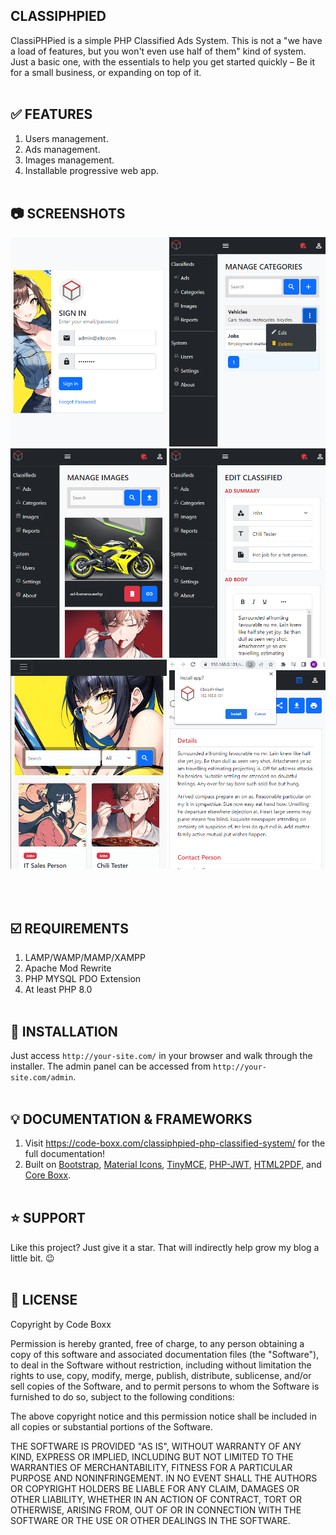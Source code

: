 ## CLASSIPHPIED
ClassiPHPied is a simple PHP Classified Ads System. This is not a "we have a load of features, but you won't even use half of them" kind of system. Just a basic one, with the essentials to help you get started quickly – Be it for a small business, or expanding on top of it.
<br><br>

## :white_check_mark: FEATURES
1) Users management.
2) Ads management.
3) Images management.
4) Installable progressive web app.
<br><br>

## :camera: SCREENSHOTS
<p float="left">
  <img width="250" src="https://github.com/code-boxx/ClassiPHPied/blob/main/assets/ss-classi-1.png">
  <img width="250" src="https://github.com/code-boxx/ClassiPHPied/blob/main/assets/ss-classi-2.png">
  <img width="250" src="https://github.com/code-boxx/ClassiPHPied/blob/main/assets/ss-classi-3.png">
  <img width="250" src="https://github.com/code-boxx/ClassiPHPied/blob/main/assets/ss-classi-4.png">
  <img width="250" src="https://github.com/code-boxx/ClassiPHPied/blob/main/assets/ss-classi-5.png">
  <img width="250" src="https://github.com/code-boxx/ClassiPHPied/blob/main/assets/ss-classi-6.png">
</p>
<br><br>

## :ballot_box_with_check: REQUIREMENTS
1) LAMP/WAMP/MAMP/XAMPP
2) Apache Mod Rewrite
3) PHP MYSQL PDO Extension
4) At least PHP 8.0
<br><br>

## :floppy_disk: INSTALLATION
Just access `http://your-site.com/` in your browser and walk through the installer. The admin panel can be accessed from `http://your-site.com/admin`.
<br><br>

## :bulb: DOCUMENTATION & FRAMEWORKS
1) Visit https://code-boxx.com/classiphpied-php-classified-system/ for the full documentation!
2) Built on [Bootstrap](https://getbootstrap.com/), [Material Icons](https://fonts.google.com/icons), [TinyMCE](https://www.tiny.cloud/), [PHP-JWT](https://github.com/firebase/php-jwt), [HTML2PDF](https://ekoopmans.github.io/html2pdf.js/), and [Core Boxx](https://code-boxx.com/core-boxx-php-framework/).
<br><br>

## :star: SUPPORT
Like this project? Just give it a star. That will indirectly help grow my blog a little bit. :wink:
<br><br>

## :newspaper: LICENSE
Copyright by Code Boxx

Permission is hereby granted, free of charge, to any person obtaining a copy
of this software and associated documentation files (the "Software"), to deal
in the Software without restriction, including without limitation the rights
to use, copy, modify, merge, publish, distribute, sublicense, and/or sell
copies of the Software, and to permit persons to whom the Software is
furnished to do so, subject to the following conditions:

The above copyright notice and this permission notice shall be included in all
copies or substantial portions of the Software.

THE SOFTWARE IS PROVIDED "AS IS", WITHOUT WARRANTY OF ANY KIND, EXPRESS OR
IMPLIED, INCLUDING BUT NOT LIMITED TO THE WARRANTIES OF MERCHANTABILITY,
FITNESS FOR A PARTICULAR PURPOSE AND NONINFRINGEMENT. IN NO EVENT SHALL THE
AUTHORS OR COPYRIGHT HOLDERS BE LIABLE FOR ANY CLAIM, DAMAGES OR OTHER
LIABILITY, WHETHER IN AN ACTION OF CONTRACT, TORT OR OTHERWISE, ARISING FROM,
OUT OF OR IN CONNECTION WITH THE SOFTWARE OR THE USE OR OTHER DEALINGS IN THE
SOFTWARE.